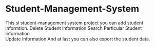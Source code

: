 # Student-Management-System
This si student-management system project
you can add student informtion.
Delete Student Information
Search Particular Student Information  
Update Information
And at last you can also export the student data.

